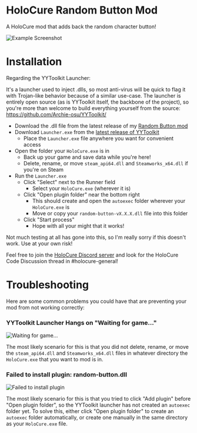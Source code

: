 # HoloCure Random Button Mod
A HoloCure mod that adds back the random character button!

![Example Screenshot](https://github.com/mashirochan/HoloCure-RandomButton/blob/de5a312a468a71780ec9020bb0197ac9f1d856d1/Random%20Button%20Example.gif)

# Installation

Regarding the YYToolkit Launcher:

It's a launcher used to inject .dlls, so most anti-virus will be quick to flag it with Trojan-like behavior because of a similar use-case. The launcher is entirely open source (as is YYToolkit itself, the backbone of the project), so you're more than welcome to build everything yourself from the source: https://github.com/Archie-osu/YYToolkit/

- Download the .dll file from the latest release of my [Random Button mod](https://github.com/mashirochan/HoloCure-RandomButton/releases/latest)
- Download `Launcher.exe` from the [latest release of YYToolkit](https://github.com/Archie-osu/YYToolkit/releases/latest)
  - Place the `Launcher.exe` file anywhere you want for convenient access
- Open the folder your `HoloCure.exe` is in
  - Back up your game and save data while you're here!
  - Delete, rename, or move `steam_api64.dll` and `Steamworks_x64.dll` if you're on Steam
- Run the `Launcher.exe`
  - Click "Select" next to the Runner field
    - Select your `HoloCure.exe` (wherever it is)
  - Click "Open plugin folder" near the bottom right
    - This should create and open the `autoexec` folder wherever your `HoloCure.exe` is
    - Move or copy your `random-button-vX.X.X.dll` file into this folder
  - Click "Start process"
    - Hope with all your might that it works!

Not much testing at all has gone into this, so I'm really sorry if this doesn't work. Use at your own risk!

Feel free to join the [HoloCure Discord server](https://discord.gg/holocure) and look for the HoloCure Code Discussion thread in #holocure-general!

# Troubleshooting

Here are some common problems you could have that are preventing your mod from not working correctly:

### YYToolkit Launcher Hangs on "Waiting for game..."
![Waiting for game...](https://i.imgur.com/DxDjOGz.png)

The most likely scenario for this is that you did not delete, rename, or move the `steam_api64.dll` and `Steamworks_x64.dll` files in whatever directory the `HoloCure.exe` that you want to mod is in.

### Failed to install plugin: random-button.dll
![Failed to install plugin](https://i.imgur.com/fcg1WWe.png)

The most likely scenario for this is that you tried to click "Add plugin" before "Open plugin folder", so the YYToolkit launcher has not created an `autoexec` folder yet. To solve this, either click "Open plugin folder" to create an `autoexec` folder automatically, or create one manually in the same directory as your `HoloCure.exe` file.
